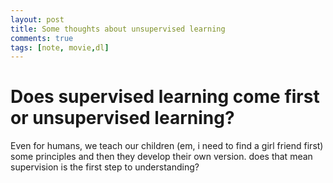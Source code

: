 ```yaml
---
layout: post
title: Some thoughts about unsupervised learning
comments: true
tags: [note, movie,dl]
---
```


# Does supervised learning come first or unsupervised learning?

Even for humans, we teach our children (em, i need to find a girl friend first) some principles and then they develop their own version.
does that mean supervision is the first step to understanding?


